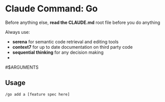 # Claude Command: Go

Before anything else, **read the CLAUDE.md** root file before you do anything

Always use:

- **serena** for semantic code retrieval and editing tools
- **context7** for up to date documentation on third party code
- **sequential thinking** for any decision making
-

#$ARGUMENTS

## Usage

```bash
/go add a [feature spec here]
```
